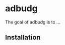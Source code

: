 
<!-- README.md is generated from README.Rmd. Please edit that file -->

# adbudg

<!-- badges: start -->

<!-- badges: end -->

The goal of adbudg is to …

## Installation
